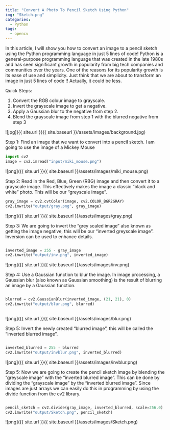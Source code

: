 ```yaml
---
title: "Convert A Photo To Pencil Sketch Using Python"
img: "Sketch.png"
categories:
  - Python
tags:
  - opencv
---
```


In this article, I will show you how to convert an image to a pencil sketch using the Python programming language in just 5 lines of code! Python is a general-purpose programming language that was created in the late 1980s and has seen significant growth in popularity from big tech companies and communities over the years.
One of the reasons for its popularity growth is its ease of use and simplicity. Just think that we are about to transform an image in just 5 lines of code !!
Actually, it could be less.

Quick Steps:
1. Convert the RGB colour image to grayscale.
2. Invert the grayscale image to get a negative.
3. Apply a Gaussian blur to the negative from step 2.
4. Blend the grayscale image from step 1 with the blurred negative from step 3

![jpg]({{ site.url }}{{ site.baseurl }}/assets/images/background.jpg)



Step 1: Find an image that we want to convert into a pencil sketch. I am going to use the image of a Mickey Mouse

```python
import cv2
image = cv2.imread("input/miki_mouse.png")

```
![png]({{ site.url }}{{ site.baseurl }}/assets/images/miki_mouse.png)

Step 2: Read in the Red, Blue, Green (RBG) image and then convert it to a grayscale image. This effectively makes the image a classic “black and white” photo. This will be our “greyscale image”.

```python
gray_image = cv2.cvtColor(image, cv2.COLOR_BGR2GRAY)
cv2.imwrite("output/gray.png", gray_image)

```
![png]({{ site.url }}{{ site.baseurl }}/assets/images/gray.png)

Step 3: We are going to invert the “grey scaled image” also known as getting the image negative, this will be our “inverted greyscale image”. Inversion can be used to enhance details.

```python

inverted_image = 255 - gray_image
cv2.imwrite("output/inv.png", inverted_image)

```

![png]({{ site.url }}{{ site.baseurl }}/assets/images/inv.png)

Step 4: Use a Gaussian function to blur the image. In image processing, a Gaussian blur (also known as Gaussian smoothing) is the result of blurring an image by a Gaussian function.

```python

blurred = cv2.GaussianBlur(inverted_image, (21, 21), 0)
cv2.imwrite("output/blur.png", blurred)
 
```

![png]({{ site.url }}{{ site.baseurl }}/assets/images/blur.png)

Step 5: Invert the newly created “blurred image”, this will be called the “inverted blurred image”.


```python

inverted_blurred = 255 - blurred
cv2.imwrite("output/invblur.png", inverted_blurred)

```
![png]({{ site.url }}{{ site.baseurl }}/assets/images/invblur.png)

Step 5: Now we are going to create the pencil sketch image by blending the “greyscale image” with the “inverted blurred image”. This can be done by dividing the “grayscale image” by the “inverted blurred image”. Since images are just arrays we can easily do this in programming by using the divide function from the cv2 library.

```python

pencil_sketch = cv2.divide(gray_image, inverted_blurred, scale=256.0)
cv2.imwrite("output/Sketch.png", pencil_sketch)

```

![png]({{ site.url }}{{ site.baseurl }}/assets/images/Sketch.png)